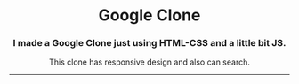 <h1 align="center">Google Clone</h1>
<h3 align="center">I made a Google Clone just using HTML-CSS and a little bit JS.</h3>
<p align="center">This clone has responsive design and also can search.</p>

----

<h4 align="center>1280x800 Screen Size</h4>
<img align="center" src="https://github.com/thenesern/Google-Clone/blob/master/images/1.png">

<h4 align="center>820x1180 Screen Size</h4>
<img align="center" src="https://github.com/thenesern/Google-Clone/blob/master/images/2.png">

<h4 align="center>375x812 Screen Size</h4>
<img align="center" src="https://github.com/thenesern/Google-Clone/blob/master/images/3.png">
